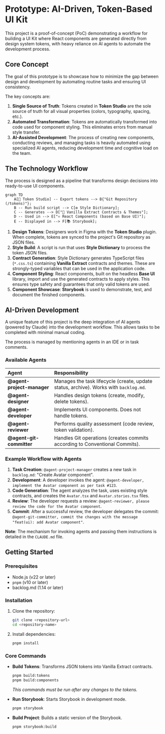 # Prototype: AI-Driven, Token-Based UI Kit

This project is a proof-of-concept (PoC) demonstrating a workflow for building a UI Kit where React components are generated directly from design system tokens, with heavy reliance on AI agents to automate the development process.

## Core Concept

The goal of this prototype is to showcase how to minimize the gap between design and development by automating routine tasks and ensuring UI consistency.

The key concepts are:

1.  **Single Source of Truth**: Tokens created in **Token Studio** are the sole source of truth for all visual properties (colors, typography, spacing, etc.).
2.  **Automated Transformation**: Tokens are automatically transformed into code used for component styling. This eliminates errors from manual style transfer.
3.  **AI-Assisted Development**: The process of creating new components, conducting reviews, and managing tasks is heavily automated using specialized AI agents, reducing development time and cognitive load on the team.

## The Technology Workflow

The process is designed as a pipeline that transforms design decisions into ready-to-use UI components.

```mermaid
graph TD
    A[🎨 Token Studio] -- Export tokens --> B{"Git Repository (/tokens)"};
    B -- Run build script --> C[⚙️ Style Dictionary];
    C -- Generates --> D["📝 Vanilla Extract Contracts & Themes"];
    D -- Used in --> E["⚛️ React Components (based on Base UI)"];
    E -- Displayed in --> F[📚 Storybook];
```

1.  **Design Tokens**: Designers work in Figma with the **Token Studio** plugin. When complete, tokens are synced to the project's Git repository as JSON files.
2.  **Style Build**: A script is run that uses **Style Dictionary** to process the token JSON files.
3.  **Contract Generation**: Style Dictionary generates TypeScript files (`*.css.ts`) containing **Vanilla Extract** contracts and themes. These are strongly-typed variables that can be used in the application code.
4.  **Component Styling**: React components, built on the headless **Base UI** library, import and use the generated contracts to apply styles. This ensures type safety and guarantees that only valid tokens are used.
5.  **Component Showcase**: **Storybook** is used to demonstrate, test, and document the finished components.

## AI-Driven Development

A unique feature of this project is the deep integration of AI agents (powered by Claude) into the development workflow. This allows tasks to be completed with minimal manual coding.

The process is managed by mentioning agents in an IDE or in task comments.

### Available Agents

| Agent                      | Responsibility                                                                        |
| :------------------------- | :------------------------------------------------------------------------------------ |
| **@agent-project-manager** | Manages the task lifecycle (create, update status, archive). Works with `backlog.md`. |
| **@agent-designer**        | Handles design tokens (create, modify, delete tokens).                                |
| **@agent-developer**       | Implements UI components. Does not handle tokens.                                     |
| **@agent-reviewer**        | Performs quality assessment (code review, token validation).                          |
| **@agent-git-committer**   | Handles Git operations (creates commits according to Conventional Commits).           |

### Example Workflow with Agents

1.  **Task Creation**: `@agent-project-manager` creates a new task in `backlog.md`: "Create Avatar component".
2.  **Development**: A developer invokes the agent: `@agent-developer, implement the Avatar component as per task #123`.
3.  **Code Generation**: The agent analyzes the task, uses existing style contracts, and creates the `Avatar.tsx` and `Avatar.stories.tsx` files.
4.  **Review**: The developer requests a review: `@agent-reviewer, please review the code for the Avatar component`.
5.  **Commit**: After a successful review, the developer delegates the commit: `@agent-git-committer, commit the changes with the message "feat(ui): add Avatar component"`.

**Note**: The mechanism for invoking agents and passing them instructions is detailed in the `CLAUDE.md` file.

## Getting Started

### Prerequisites

- Node.js (v22 or later)
- `pnpm` (v10 or later)
- backlog.md (1.14 or later)

### Installation

1.  Clone the repository:

    ```bash
    git clone <repository-url>
    cd <repository-name>
    ```

2.  Install dependencies:
    ```bash
    pnpm install
    ```

### Core Commands

- **Build Tokens**: Transforms JSON tokens into Vanilla Extract contracts.

  ```bash
  pnpm build:tokens
  pnpm build:components
  ```

  _This commands must be run after any changes to the tokens._

- **Run Storybook**: Starts Storybook in development mode.

  ```bash
  pnpm storybook
  ```

- **Build Project**: Builds a static version of the Storybook.
  ```bash
  pnpm storybook:build
  ```
